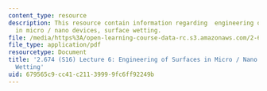 ```yaml
---
content_type: resource
description: This resource contain information regarding  engineering of surfaces
  in micro / nano devices, surface wetting.
file: /media/https%3A/open-learning-course-data-rc.s3.amazonaws.com/2-674-micro-nano-engineering-laboratory-spring-2016/679565c9cc41c21139999fc6ff92249b_MIT2_674S16_Lec6Surfaces.pdf
file_type: application/pdf
resourcetype: Document
title: '2.674 (S16) Lecture 6: Engineering of Surfaces in Micro / Nano Devices, Surface
  Wetting'
uid: 679565c9-cc41-c211-3999-9fc6ff92249b
---
```

